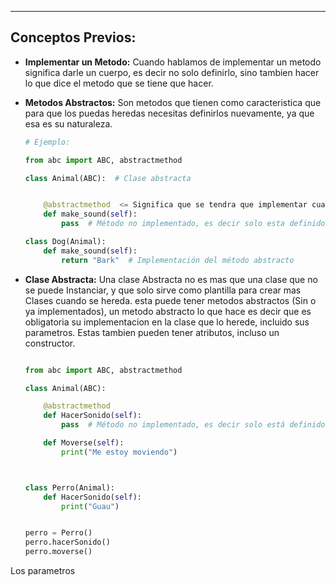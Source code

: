 
---
## Conceptos Previos:

- **Implementar un Metodo:** Cuando hablamos de implementar un metodo significa darle un cuerpo, es decir no solo definirlo, sino tambien hacer lo que dice el metodo que se tiene que hacer. 

- **Metodos Abstractos:** Son metodos que tienen como caracteristica que para que los puedas heredas necesitas definirlos nuevamente, ya que esa es su naturaleza. 

	```python
	# Ejemplo:

	from abc import ABC, abstractmethod
	
	class Animal(ABC):  # Clase abstracta


	    @abstractmethod  <= Significa que se tendra que implementar cuando se herede obligaroriamente
	    def make_sound(self):
	        pass  # Método no implementado, es decir solo esta definido
	
	class Dog(Animal):
	    def make_sound(self):
	        return "Bark"  # Implementación del método abstracto

	```

- **Clase Abstracta:** Una clase Abstracta no es mas que una clase que no se puede Instanciar, y que solo sirve como plantilla para crear mas Clases cuando se hereda. esta puede tener metodos abstractos (Sin o ya implementados), un metodo abstracto lo que hace es decir que es obligatoria su implementacion en la clase que lo herede, incluido sus parametros.  Estas tambien pueden tener atributos, incluso un constructor.


	```python

	from abc import ABC, abstractmethod

	class Animal(ABC):
	
	    @abstractmethod
	    def HacerSonido(self):
	        pass  # Método no implementado, es decir solo está definido
	
	    def Moverse(self):
	        print("Me estoy moviendo")
	
	
	
	class Perro(Animal):
	    def HacerSonido(self):
	        print("Guau")
	
	
	perro = Perro()
	perro.hacerSonido()  
	perro.moverse()      


	```

Los parametros